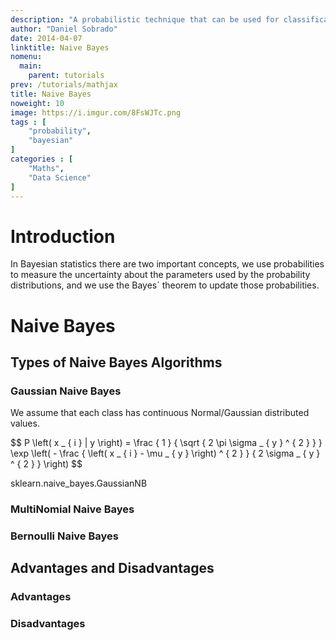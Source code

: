 ```yaml
---
description: "A probabilistic technique that can be used for classification tasks, a really fast algorithm that can scale well and reply in real-time. Still a 'Naive' approach to solve our problems, given that it considers all features independent of each other..."
author: "Daniel Sobrado"
date: 2014-04-07
linktitle: Naive Bayes
nomenu:
  main:
    parent: tutorials
prev: /tutorials/mathjax
title: Naive Bayes
noweight: 10
image: https://i.imgur.com/8FsWJTc.png
tags : [
    "probability",
    "bayesian"
]
categories : [
    "Maths",
    "Data Science"
]
---
```


# Introduction

In Bayesian statistics there are two important concepts, we use probabilities to measure the uncertainty about the parameters used by the probability distributions, and we use the Bayes´ theorem to update those probabilities.  

# Naive Bayes

## Types of Naive Bayes Algorithms

### Gaussian Naive Bayes

We assume that each class has continuous Normal/Gaussian distributed values.

<div id="el"><span>$$ P \left( x _ { i } | y \right) = \frac { 1 } { \sqrt { 2 \pi \sigma _ { y } ^ { 2 } } } \exp \left( - \frac { \left( x _ { i } - \mu _ { y } \right) ^ { 2 } } { 2 \sigma _ { y } ^ { 2 } } \right) $$</span></div>

sklearn.naive_bayes.GaussianNB

### MultiNomial Naive Bayes

### Bernoulli Naive Bayes

## Advantages and Disadvantages

### Advantages

### Disadvantages
